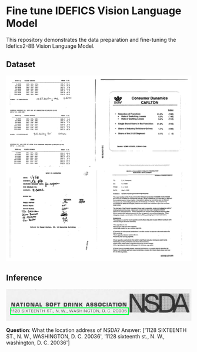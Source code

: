 # Fine tune IDEFICS Vision Language Model
This repository demonstrates the data preparation and fine-tuning the Idefics2-8B Vision Language Model.

## Dataset

<img src="https://github.com/NSTiwari/Fine-tune-IDEFICS-Vision-Language-Model/blob/main/dataset.png">

## Inference

<img src="https://github.com/NSTiwari/Fine-tune-IDEFICS-Vision-Language-Model/blob/main/test_data.png">

**Question**: What the location address of NSDA? 
Answer: ['1128 SIXTEENTH ST., N. W., WASHINGTON, D. C. 20036', '1128 sixteenth st., N. W., washington, D. C. 20036']

